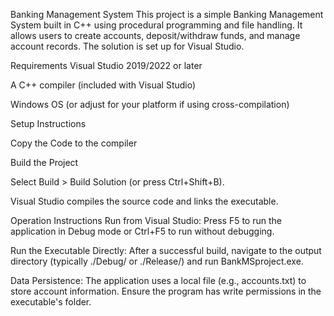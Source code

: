 
Banking Management System
This project is a simple Banking Management System built in C++ using procedural programming and file handling. It allows users to create accounts, deposit/withdraw funds, and manage account records. The solution is set up for Visual Studio.

Requirements
Visual Studio 2019/2022 or later

A C++ compiler (included with Visual Studio)

Windows OS (or adjust for your platform if using cross-compilation)

Setup Instructions

Copy the Code to the compiler 

Build the Project

Select Build > Build Solution (or press Ctrl+Shift+B).

Visual Studio compiles the source code and links the executable.

Operation Instructions
Run from Visual Studio:
Press F5 to run the application in Debug mode or Ctrl+F5 to run without debugging.

Run the Executable Directly:
After a successful build, navigate to the output directory (typically ./Debug/ or ./Release/) and run BankMSproject.exe.

Data Persistence:
The application uses a local file (e.g., accounts.txt) to store account information. Ensure the program has write permissions in the executable's folder.

